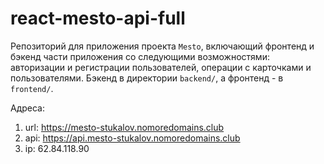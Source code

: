 # react-mesto-api-full
Репозиторий для приложения проекта `Mesto`, включающий фронтенд и бэкенд части приложения со следующими возможностями: авторизации и регистрации пользователей, операции с карточками и пользователями. Бэкенд в директории `backend/`, а фронтенд - в `frontend/`.

Адреса:
1) url: https://mesto-stukalov.nomoredomains.club
2) api: https://api.mesto-stukalov.nomoredomains.club
3) ip: 62.84.118.90

